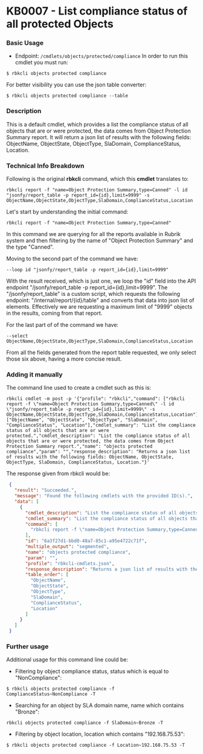  # KB0007 - List compliance status of all protected Objects
 
 ### Basic Usage
 - Endpoint:  `/cmdlets/objects/protected/compliance`
 In order to run this cmdlet you must run:
 ```
 $ rbkcli objects protected compliance
 ```
 For better visibility you can use the json table converter:
 ```
 $ rbkcli objects protected compliance --table
 ```
 
 ### Description
 
 This is a default cmdlet, which provides a list the compliance status of all objects that are or were protected, the data comes from Object Protection Summary report. It will return a json list of results with the following fields: ObjectName, ObjectState, ObjectType, SlaDomain, ComplianceStatus, Location.
 
 
 ### Technical Info Breakdown
 
 Following is the original **rbkcli** command, which this **cmdlet** translates to:
 ```
 rbkcli report -f "name=Object Protection Summary,type=Canned" -l id "jsonfy/report_table -p report_id={id},limit=9999" -s ObjectName,ObjectState,ObjectType,SlaDomain,ComplianceStatus,Location
 ```
 
 Let's start by understanding the initial command:
 ```
 rbkcli report -f "name=Object Protection Summary,type=Canned" 
 ```
 In this command we are querying for all the reports available in Rubrik system and then filtering by the name of "Object Protection Summary" and the type "Canned". 
 
 Moving to the second part of the command we have:
 ```
 --loop id "jsonfy/report_table -p report_id={id},limit=9999"
 ```
 With the result received, which is just one, we loop the "id" field into the API endpoint "/jsonfy/report_table -p report_id={id},limit=9999". 
 The "/jsonfy/report_table" is a custom script, which requests the following endpoint: "/internal/report/{id}/table" and converts that data into json list of elements.
 Effectively we are requesting a maximum limit of "9999" objects in the results, coming from that report.
 
 For the last part of of the command we have:
 ```
 --select ObjectName,ObjectState,ObjectType,SlaDomain,ComplianceStatus,Location
 ```
 From all the fields generated from the report table requested, we only select those six above, having a more concise result.
 
 ### Adding it manually
 The command line used to create a cmdlet such as this is:
 ```
 rbkcli cmdlet -m post -p '{"profile": "rbkcli","command": ["rbkcli report -f \"name=Object Protection Summary,type=Canned\" -l id \"jsonfy/report_table -p report_id={id},limit=9999\" -s ObjectName,ObjectState,ObjectType,SlaDomain,ComplianceStatus,Location"],"table_order": ["ObjectName", "ObjectState", "ObjectType", "SlaDomain", "ComplianceStatus", "Location"],"cmdlet_summary": "List the compliance status of all objects that are or were protected.","cmdlet_description": "List the compliance status of all objects that are or were protected, the data comes from Object Protection Summary report.","name": "objects protected compliance","param": "","response_description": "Returns a json list of results with the following fields: ObjectName, ObjectState, ObjectType, SlaDomain, ComplianceStatus, Location."}'
 ```
 
 The response given from rbkcli would be:
 
 ```json
  {
    "result": "Succeeded.",
    "message": "Found the following cmdlets with the provided ID(s).",
    "data": [
      {
        "cmdlet_description": "List the compliance status of all objects that are or were protected, the data comes from Object Protection Summary report.",
        "cmdlet_summary": "List the compliance status of all objects that are or were protected.",
        "command": [
          "rbkcli report -f \"name=Object Protection Summary,type=Canned\" -l id \"jsonfy/report_table -p report_id={id},limit=9999\" -s ObjectName,ObjectState,ObjectType,SlaDomain,ComplianceStatus,Location"
        ],
        "id": "6a3f27d1-bbd0-48a7-85c1-a95e4722c71f",
        "multiple_output": "segmented",
        "name": "objects protected compliance",
        "param": "",
        "profile": "rbkcli-cmdlets.json",
        "response_description": "Returns a json list of results with the following fields: ObjectName, ObjectState, ObjectType, SlaDomain, ComplianceStatus, Location.",
        "table_order": [
          "ObjectName",
          "ObjectState",
          "ObjectType",
          "SlaDomain",
          "ComplianceStatus",
          "Location"
        ]
      }
    ]
  }
 ```
 
 ### Further usage
 Additional usage for this command line could be:
 - Filtering by object compliance status, status which is equal to "NonCompliance":
 ```
 $ rbkcli objects protected compliance -f ComplianceStatus~NonCompliance -T
 ```
 - Searching for an object by SLA domain name, name which contains "Bronze":
 ```
 rbkcli objects protected compliance -f SlaDomain~Bronze -T
 ```
 - Filtering by object location, location which contains "192.168.75.53":
 ```
 $ rbkcli objects protected compliance -f Location~192.168.75.53 -T
 ```